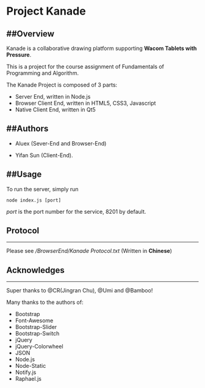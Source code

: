 Project Kanade
===

##Overview
---
Kanade is a collaborative drawing platform supporting **Wacom Tablets with Pressure**.

This is a project for the course assignment of Fundamentals of Programming and Algorithm.

The Kanade Project is composed of 3 parts:

+ Server End, written in Node.js
+ Browser Client End, written in HTML5, CSS3, Javascript
+ Native Client End, written in Qt5


##Authors
---

- Aluex (Sever-End and Browser-End)

- Yifan Sun (Client-End).

##Usage
---
To run the server, simply run

	node index.js [port]

*port* is the port number for the service, 8201 by default.

## Protocol
---
Please see */BrowserEnd/Kanade Protocol.txt* (Written in **Chinese**)

## Acknowledges
---
Super thanks to @CR(Jingran Chu), @Umi and @Bamboo!</b>

Many thanks to the authors of:

 + Bootstrap
 + Font-Awesome
 + Bootstrap-Slider
 + Bootstrap-Switch
 + jQuery
 + jQuery-Colorwheel
 + JSON
 + Node.js
 + Node-Static
 + Notify.js
 + Raphael.js
 